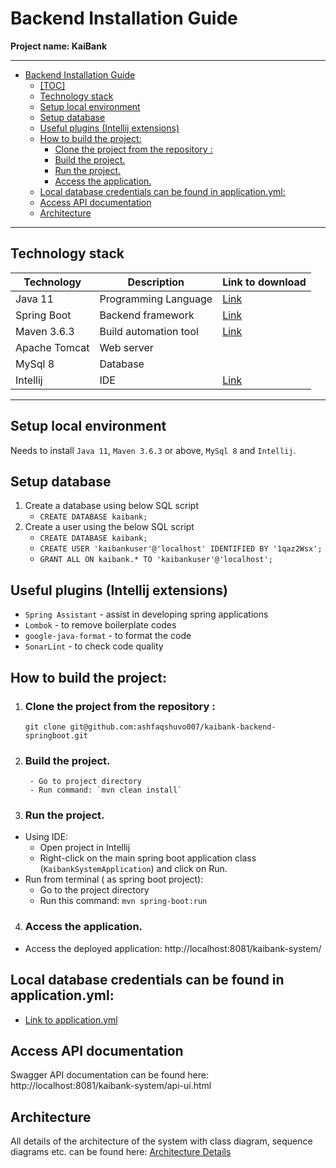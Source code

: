 # Backend Installation Guide
**Project name: KaiBank**

---

- [Backend Installation Guide](#backend-installation-guide)
  * [[TOC]](#-toc-)
  * [Technology stack](#technology-stack)
  * [Setup local environment](#setup-local-environment)
  * [Setup database](#setup-database)
  * [Useful plugins (Intellij extensions)](#useful-plugins--intellij-extensions-)
  * [How to build the project:](#how-to-build-the-project-)
    + [Clone the project from the repository :](#clone-the-project-from-the-repository--)
    + [Build the project.](#build-the-project)
    + [Run the project.](#run-the-project)
    + [Access the application.](#access-the-application)
  * [Local database credentials can be found in application.yml:](#local-database-credentials-can-be-found-in-applicationyml-)
  * [Access API documentation](#access-api-documentation)
  * [Architecture](#architecture)
    

---

## Technology stack

| Technology | Description | Link to download |
| --- | --- | --- |
| Java 11 | Programming Language | [Link](https://www.oracle.com/java/technologies/javase/jdk11-archive-downloads.html) |
| Spring Boot | Backend framework | [Link](https://www.mysql.com/downloads/) |
| Maven 3.6.3 | Build automation tool | [Link](https://maven.apache.org/download.cgi) |
| Apache Tomcat | Web server | |
| MySql 8 | Database | |
| Intellij | IDE | [Link](https://www.jetbrains.com/idea/download/#section=windows) |

---

## Setup local environment
Needs to install `Java 11`, `Maven 3.6.3` or above, `MySql 8` and `Intellij`.

## Setup database
1. Create a database using below SQL script
    - `CREATE DATABASE kaibank;`
2. Create a user using the below SQL script
    - `CREATE DATABASE kaibank;`
    - `CREATE USER 'kaibankuser'@'localhost' IDENTIFIED BY '1qaz2Wsx';`
    - `GRANT ALL ON kaibank.* TO 'kaibankuser'@'localhost';`


## Useful plugins (Intellij extensions)
    
- `Spring Assistant` - assist in developing spring applications
- `Lombok` - to remove boilerplate codes
- `google-java-format` - to format the code
- `SonarLint` - to check code quality

## How to build the project:
1. ### Clone the project from the repository :
    ```shell
    git clone git@github.com:ashfaqshuvo007/kaibank-backend-springboot.git
    ```

2. ### Build the project.
        - Go to project directory
        - Run command: `mvn clean install`

3. ### Run the project.
- Using IDE:
    - Open project in Intellij
    - Right-click on the main spring boot application class (`KaibankSystemApplication`) and click on Run.
- Run from terminal ( as spring boot project):
    - Go to the project directory
    - Run this command: `mvn spring-boot:run`

4. ### Access the application.

- Access the deployed application: http://localhost:8081/kaibank-system/


## Local database credentials can be found in application.yml:

- [Link to application.yml](https://gitlab.com/pabasarajw/kaibank-backend/-/blob/main/kaibank-system/src/main/resources/application.yml)

## Access API documentation 
Swagger API documentation can be found here: http://localhost:8081/kaibank-system/api-ui.html

## Architecture

All details of the architecture of the system with class diagram, sequence diagrams etc. 
can be found here: [Architecture Details](architecture.md)